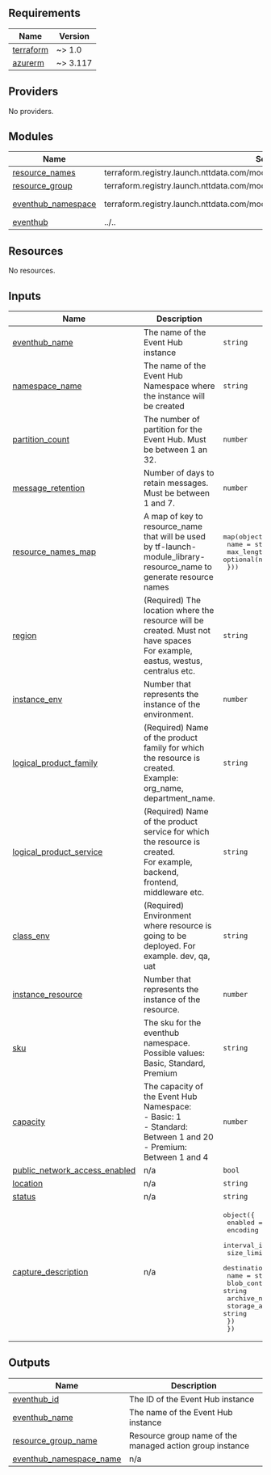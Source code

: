 <!-- BEGINNING OF PRE-COMMIT-TERRAFORM DOCS HOOK -->
## Requirements

| Name | Version |
|------|---------|
| <a name="requirement_terraform"></a> [terraform](#requirement\_terraform) | ~> 1.0 |
| <a name="requirement_azurerm"></a> [azurerm](#requirement\_azurerm) | ~> 3.117 |

## Providers

No providers.

## Modules

| Name | Source | Version |
|------|--------|---------|
| <a name="module_resource_names"></a> [resource\_names](#module\_resource\_names) | terraform.registry.launch.nttdata.com/module_library/resource_name/launch | ~> 2.0 |
| <a name="module_resource_group"></a> [resource\_group](#module\_resource\_group) | terraform.registry.launch.nttdata.com/module_primitive/resource_group/azurerm | ~> 1.0 |
| <a name="module_eventhub_namespace"></a> [eventhub\_namespace](#module\_eventhub\_namespace) | terraform.registry.launch.nttdata.com/module_primitive/eventhub_namespace/azurerm | ~> 1.0.0 |
| <a name="module_eventhub"></a> [eventhub](#module\_eventhub) | ../.. | n/a |

## Resources

No resources.

## Inputs

| Name | Description | Type | Default | Required |
|------|-------------|------|---------|:--------:|
| <a name="input_eventhub_name"></a> [eventhub\_name](#input\_eventhub\_name) | The name of the Event Hub instance | `string` | n/a | yes |
| <a name="input_namespace_name"></a> [namespace\_name](#input\_namespace\_name) | The name of the Event Hub Namespace where the instance will be created | `string` | n/a | yes |
| <a name="input_partition_count"></a> [partition\_count](#input\_partition\_count) | The number of partition for the Event Hub. Must be between 1 an 32. | `number` | `2` | no |
| <a name="input_message_retention"></a> [message\_retention](#input\_message\_retention) | Number of days to retain messages. Must be between 1 and 7. | `number` | `1` | no |
| <a name="input_resource_names_map"></a> [resource\_names\_map](#input\_resource\_names\_map) | A map of key to resource\_name that will be used by tf-launch-module\_library-resource\_name to generate resource names | <pre>map(object({<br/>    name       = string<br/>    max_length = optional(number, 60)<br/>  }))</pre> | <pre>{<br/>  "resource_group": {<br/>    "max_length": 90,<br/>    "name": "rg"<br/>  }<br/>}</pre> | no |
| <a name="input_region"></a> [region](#input\_region) | (Required) The location where the resource will be created. Must not have spaces<br/>    For example, eastus, westus, centralus etc. | `string` | `"eastus2"` | no |
| <a name="input_instance_env"></a> [instance\_env](#input\_instance\_env) | Number that represents the instance of the environment. | `number` | `0` | no |
| <a name="input_logical_product_family"></a> [logical\_product\_family](#input\_logical\_product\_family) | (Required) Name of the product family for which the resource is created.<br/>    Example: org\_name, department\_name. | `string` | `"launch"` | no |
| <a name="input_logical_product_service"></a> [logical\_product\_service](#input\_logical\_product\_service) | (Required) Name of the product service for which the resource is created.<br/>    For example, backend, frontend, middleware etc. | `string` | `"network"` | no |
| <a name="input_class_env"></a> [class\_env](#input\_class\_env) | (Required) Environment where resource is going to be deployed. For example. dev, qa, uat | `string` | `"dev"` | no |
| <a name="input_instance_resource"></a> [instance\_resource](#input\_instance\_resource) | Number that represents the instance of the resource. | `number` | `0` | no |
| <a name="input_sku"></a> [sku](#input\_sku) | The sku for the eventhub namespace. Possible values: Basic, Standard, Premium | `string` | `"Standard"` | no |
| <a name="input_capacity"></a> [capacity](#input\_capacity) | The capacity of the Event Hub Namespace:<br/>  - Basic: 1<br/>  - Standard: Between 1 and 20<br/>  - Premium: Between 1 and 4 | `number` | `1` | no |
| <a name="input_public_network_access_enabled"></a> [public\_network\_access\_enabled](#input\_public\_network\_access\_enabled) | n/a | `bool` | `true` | no |
| <a name="input_location"></a> [location](#input\_location) | n/a | `string` | n/a | yes |
| <a name="input_status"></a> [status](#input\_status) | n/a | `string` | `"Active"` | no |
| <a name="input_capture_description"></a> [capture\_description](#input\_capture\_description) | n/a | <pre>object({<br/>    enabled             = bool<br/>    encoding            = string<br/>    interval_in_seconds = number<br/>    size_limit_in_bytes = number<br/>    destination = object({<br/>      name                = string<br/>      blob_container_name = string<br/>      archive_name_format = string<br/>      storage_account_id  = string<br/>    })<br/>  })</pre> | `null` | no |

## Outputs

| Name | Description |
|------|-------------|
| <a name="output_eventhub_id"></a> [eventhub\_id](#output\_eventhub\_id) | The ID of the Event Hub instance |
| <a name="output_eventhub_name"></a> [eventhub\_name](#output\_eventhub\_name) | The name of the Event Hub instance |
| <a name="output_resource_group_name"></a> [resource\_group\_name](#output\_resource\_group\_name) | Resource group name of the managed action group instance |
| <a name="output_eventhub_namespace_name"></a> [eventhub\_namespace\_name](#output\_eventhub\_namespace\_name) | n/a |
<!-- END OF PRE-COMMIT-TERRAFORM DOCS HOOK -->

